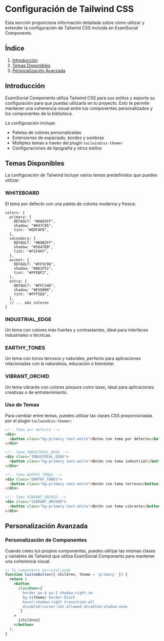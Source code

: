 # Configuración de Tailwind CSS

Esta sección proporciona información detallada sobre cómo utilizar y extender la configuración de Tailwind CSS incluida en ExamSocial Components.

## Índice

1. [Introducción](#introducción)
2. [Temas Disponibles](#temas-disponibles)
3. [Personalización Avanzada](#personalización-avanzada)

## Introducción

ExamSocial Components utiliza Tailwind CSS para sus estilos y exporta su configuración para que puedas utilizarla en tu proyecto. Esto te permite mantener una coherencia visual entre tus componentes personalizados y los componentes de la biblioteca.

La configuración incluye:

- Paletas de colores personalizadas
- Extensiones de espaciado, bordes y sombras
- Múltiples temas a través del plugin `tailwindcss-themer`
- Configuraciones de tipografía y otros estilos

## Temas Disponibles

La configuración de Tailwind incluye varios temas predefinidos que puedes utilizar:

### WHITEBOARD

El tema por defecto con una paleta de colores moderna y fresca:

```
colors: {
  primary: {
    DEFAULT: "#66E5FF",
    shadow: "#047C95",
    tint: "#EDFAFD",
  },
  secondary: {
    DEFAULT: "#B9B2FF",
    shadow: "#5647EB",
    tint: "#F1F0FF",
  },
  accent: {
    DEFAULT: "#FF5C96",
    shadow: "#AD1F51",
    tint: "#FFEBF2",
  },
  extra: {
    DEFAULT: "#FFC34D",
    shadow: "#E59800",
    tint: "#FFF5E0",
  },
  // ... más colores
}
```

### INDUSTRIAL_EDGE

Un tema con colores más fuertes y contrastantes, ideal para interfaces industriales o técnicas.

### EARTHY_TONES

Un tema con tonos terrosos y naturales, perfecto para aplicaciones relacionadas con la naturaleza, educación o bienestar.

### VIBRANT_ORCHID

Un tema vibrante con colores púrpura como base, ideal para aplicaciones creativas o de entretenimiento.

### Uso de Temas

Para cambiar entre temas, puedes utilizar las clases CSS proporcionadas por el plugin `tailwindcss-themer`:

```html
<!-- Tema por defecto -->
<div>
  <button class="bg-primary text-white">Botón con tema por defecto</button>
</div>

<!-- Tema INDUSTRIAL_EDGE -->
<div class="INDUSTRIAL_EDGE">
  <button class="bg-primary text-white">Botón con tema industrial</button>
</div>

<!-- Tema EARTHY_TONES -->
<div class="EARTHY_TONES">
  <button class="bg-primary text-white">Botón con tema terroso</button>
</div>

<!-- Tema VIBRANT_ORCHID -->
<div class="VIBRANT_ORCHID">
  <button class="bg-primary text-white">Botón con tema vibrante</button>
</div>
```

## Personalización Avanzada

### Personalización de Componentes

Cuando crees tus propios componentes, puedes utilizar las mismas clases y variables de Tailwind que utiliza ExamSocial Components para mantener una coherencia visual:

```jsx
// Tu componente personalizado
function CustomButton({ children, theme = 'primary' }) {
  return (
    <button
      className={`
        border px-4 py-2 shadow-right-sm 
        bg-${theme} border-black 
        hover:shadow-right transition-all
        disabled:cursor-not-allowed disabled:shadow-none
      `}
    >
      {children}
    </button>
  );
}
```